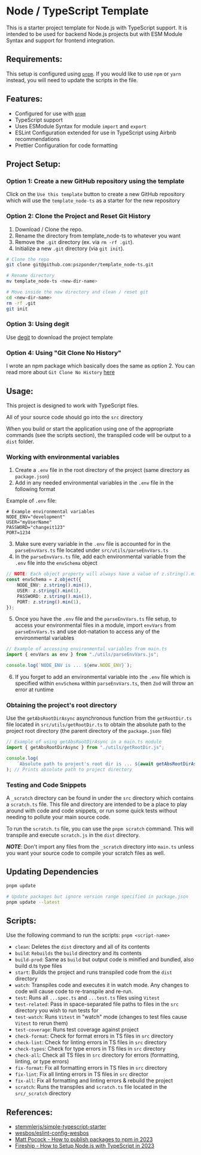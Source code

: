 # Node / TypeScript Template

This is a starter project template for Node.js with TypeScript support. It is intended to be used for backend Node.js projects but with ESM Module Syntax and support for frontend integration.

## Requirements:

This setup is configured using [`pnpm`](https://pnpm.io/). If you would like to use `npm` or `yarn` instead, you will need to update the scripts in the file.

## Features:

-   Configured for use with [`pnpm`](https://pnpm.io/)
-   TypeScript support
-   Uses ESModule Syntax for module `import` and `export`
-   ESLint Configuration extended for use in TypeScript using Airbnb recommendations
-   Prettier Configuration for code formatting

## Project Setup:

### Option 1: Create a new GitHub repository using the template

Click on the `Use this template` button to create a new GitHub repository which will use the `template_node-ts` as a starter for the new repository

### Option 2: Clone the Project and Reset Git History

1. Download / Clone the repo.
2. Rename the directory from template_node-ts to whatever you want
3. Remove the `.git` directory (ex. via `rm -rf .git`).
4. Initialize a new `.git` directory (via `git init`).

```bash
# Clone the repo
git clone git@github.com:pszponder/template_node-ts.git

# Rename directory
mv template_node-ts <new-dir-name>

# Move inside the new directory and clean / reset git
cd <new-dir-name>
rm -rf .git
git init
```

### Option 3: Using degit

Use [degit](https://github.com/Rich-Harris/degit) to download the project template

### Option 4: Using "Git Clone No History"

I wrote an npm package which basically does the same as option 2. You can read more about `Git Clone No History` [here](https://www.npmjs.com/package/npm-git-clone-no-history)

## Usage:

This project is designed to work with TypeScript files.

All of your source code should go into the `src` directory

When you build or start the application using one of the appropriate commands (see the scripts section), the transpiled code will be output to a `dist` folder.

### Working with environmental variables

1. Create a `.env` file in the root directory of the project (same directory as `package.json`)
2. Add in any needed environmental variables in the `.env` file in the following format

Example of `.env` file:

```env
# Example environmental variables
NODE_ENV="development"
USER="myUserName"
PASSWORD="changeit123"
PORT=1234
```

3. Make sure every variable in the `.env` file is accounted for in the `parseEnvVars.ts` file located under `src/utils/parseEnvVars.ts`
4. In the `parseEnvVars.ts` file, add each environmental variable from the `.env` file into the `envSchema` object

```ts
// NOTE: Each object property will always have a value of z.string().min(1)
const envSchema = z.object({
    NODE_ENV: z.string().min(1),
    USER: z.string().min(1),
    PASSWORD: z.string().min(1),
    PORT: z.string().min(1),
});
```

5. Once you have the `.env` file and the `parseEnvVars.ts` file setup, to access your environmental files in a module, import `envVars` from `parseEnvVars.ts` and use dot-natation to access any of the environmental variables

```ts
// Example of accessing environmental variables from main.ts
import { envVars as env } from "./utils/parseEnvVars.js";

console.log(`NODE_ENV is ... ${env.NODE_ENV}`);
```

6. If you forget to add an environmental variable into the `.env` file which is specified within `envSchema` within `parseEnvVars.ts`, then `Zod` will throw an error at runtime

### Obtaining the project's root directory

Use the `getAbsRootDirAsync` asynchronous function from the `getRootDir.ts` file located in `src/utils/getRootDir.ts` to obtain the absolute path to the project root directory (the parent directory of the `package.json` file)

```ts
// Example of using getAbsRootDirAsync in a main.ts module
import { getAbsRootDirAsync } from "./utils/getRootDir.js";

console.log(
    `Absolute path to project's root dir is ... ${await getAbsRootDirAsync()}`,
); // Prints absolute path to project directory
```

### Testing and Code Snippets

A `_scratch` directory can be found in under the `src` directory which contains a `scratch.ts` file. This file and directory are intended to be a place to play around with code and code snippets, or run some quick tests without needing to pollute your main source code.

To run the `scratch.ts` file, you can use the `pnpm scratch` command. This will transpile and execute `scratch.js` in the `dist` directory.

**_NOTE_**: Don't import any files from the `_scratch` directory into `main.ts` unless you want your source code to compile your scratch files as well.

## Updating Dependencies

```bash
pnpm update
```

```bash
# Update packages but ignore version range specified in package.json
pnpm update --latest
```

## Scripts:

Use the following command to run the scripts:
`pnpm <script-name>`

-   `clean`: Deletes the `dist` directory and all of its contents
-   `build`: `Rebuilds` the `build` directory and its contents
-   `build-prod`: Same as `build` but output code is minified and bundled, also build d.ts type files
-   `start`: Builds the project and runs transpiled code from the `dist` directory
-   `watch`: Transpiles code and executes it in watch mode. Any changes to code will cause code to re-transpile and re-run.
-   `test`: Runs all `...spec.ts` and `...test.ts` files using `Vitest`
-   `test-related`: Pass in space-separated file paths to files in the `src` directory you wish to run tests for
-   `test-watch`: Runs `Vitest` in "watch" mode (changes to test files cause `Vitest` to rerun them)
-   `test-coverage`: Runs test coverage against project
-   `check-format`: Check for format errors in TS files in `src` directory
-   `check-lint`: Check for linting errors in TS files in `src` directory
-   `check-types`: Check for type errors in TS files in `src` directory
-   `check-all`: Check all TS files in `src` directory for errors (formatting, linting, or type errors)
-   `fix-format`: Fix all formatting errors in TS files in `src` directory
-   `fix-lint`: Fix all linting errors in TS files in `src` director
-   `fix-all`: Fix all formatting and linting errors & rebuild the project
-   `scratch`: Runs the transpiles and `scratch.ts` file located in the `src/_scratch` directory

## References:

-   [stemmlerjs/simple-typescript-starter](https://github.com/stemmlerjs/simple-typescript-starter)
-   [wesbos/eslint-config-wesbos](https://github.com/wesbos/eslint-config-wesbos)
-   [Matt Pocock - How to publish packages to npm in 2023](https://www.youtube.com/watch?v=eh89VE3Mk5g)
-   [Fireship - How to Setup Node.js with TypeScript in 2023](https://www.youtube.com/watch?v=H91aqUHn8sE)
